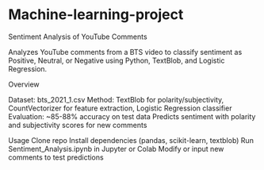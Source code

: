 # Machine-learning-project

Sentiment Analysis of YouTube Comments

Analyzes YouTube comments from a BTS video to classify sentiment as Positive, Neutral, or Negative using Python, TextBlob, and Logistic Regression.

Overview

Dataset: bts_2021_1.csv
Method: TextBlob for polarity/subjectivity, CountVectorizer for feature extraction, Logistic Regression classifier
Evaluation: ~85-88% accuracy on test data
Predicts sentiment with polarity and subjectivity scores for new comments

Usage
Clone repo
Install dependencies (pandas, scikit-learn, textblob)
Run Sentiment_Analysis.ipynb in Jupyter or Colab
Modify or input new comments to test predictions
